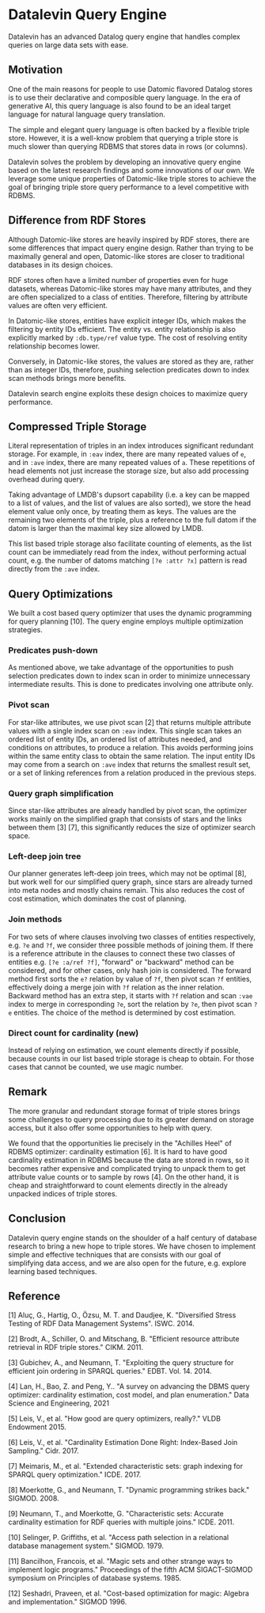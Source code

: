 # Datalevin Query Engine

Datalevin has an advanced Datalog query engine that handles complex queries on
large data sets with ease.

## Motivation

One of the main reasons for people to use Datomic flavored Datalog stores is to
use their declarative and composible query language. In the era of generative
AI, this query language is also found to be an ideal target language for natural
language query translation.

The simple and elegant query language is often backed by a flexible triple
store. However, it is a well-know problem that querying a triple store is much
slower than querying RDBMS that stores data in rows (or columns).

Datalevin solves the problem by developing an innovative query engine based on
the latest research findings and some innovations of our own. We leverage some
unique properties of Datomic-like triple stores to achieve the goal of bringing
triple store query performance to a level competitive with RDBMS.

## Difference from RDF Stores

Although Datomic-like stores are heavily inspired by RDF stores, there are
some differences that impact query engine design. Rather than trying to be
maximally general and open, Datomic-like stores are closer to traditional
databases in its design choices.

RDF stores often have a limited number of properties even for huge datasets,
whereas Datomic-like stores may have many attributes, and they are
often specialized to a class of entities.  Therefore, filtering by
attribute values are often very efficient.

In Datomic-like stores, entities have explicit integer IDs, which makes the
filtering by entity IDs efficient. The entity vs. entity relationship is also
explicitly marked by `:db.type/ref` value type. The cost of resolving entity
relationship becomes lower.

Conversely, in Datomic-like stores, the values are stored as they are, rather than as
integer IDs, therefore, pushing selection predicates down to index scan methods
brings more benefits.

Datalevin search engine exploits these design choices to maximize query performance.


## Compressed Triple Storage

Literal representation of triples in an index introduces significant redundant
storage. For example, in `:eav` index, there are many repeated values of `e`,
and in `:ave` index, there are many repeated values of `a`. These repetitions of
head elements not just increase the storage size, but also add processing
overhead during query.

Taking advantage of LMDB's dupsort capability (i.e. a key can be mapped to a list of
values, and the list of values are also sorted), we store the head element value
only once, by treating them as keys. The values are the remaining two elements
of the triple, plus a reference to the full datom if the datom is larger than
the maximal key size allowed by LMDB.

This list based triple storage also facilitate counting of elements, as the list
count can be immediately read from the index, without performing actual
count, e.g. the number of datoms matching `[?e :attr ?x]` pattern is read directly from the `:ave` index.

## Query Optimizations

We built a cost based query optimizer that uses the dynamic programming for query planning [10]. The query engine employs multiple optimization strategies.

### Predicates push-down

As mentioned above, we take advantage of the opportunities to push selection
predicates down to index scan in order to minimize unnecessary intermediate
results. This is done to predicates involving one attribute only.

### Pivot scan

For star-like attributes, we use pivot scan [2] that returns multiple attribute
values with a single index scan on `:eav` index. This single scan takes an ordered
list of entity IDs, an ordered list of attributes needed, and conditions on
attributes, to produce a relation. This avoids performing joins within the same
entity class to obtain the same relation. The input entity IDs may come from a
search on `:ave` index that returns the smallest result set, or a set of linking
references from a relation produced in the previous steps.

### Query graph simplification

Since star-like attributes are already handled by pivot scan, the optimizer
works mainly on the simplified graph that consists of stars and the links
between them [3] [7], this significantly reduces the size of optimizer search
space.

### Left-deep join tree

Our planner generates left-deep join trees, which may not be optimal [8], but work
well for our simplified query graph, since stars are already turned into meta
nodes and mostly chains remain. This also reduces the cost of cost estimation, which dominates the cost of planning.

### Join methods

For two sets of where clauses involving two classes of entities respectively,
e.g. `?e` and `?f`, we consider three possible methods of joining them. If there
is a reference attribute in the clauses to connect these two classes of entities
e.g. `[?e :a/ref ?f]`, "forward" or "backward" method can be considered, and for
other cases, only hash join is considered. The forward method first sorts the
`e?` relation by value of `?f`, then pivot scan `?f` entities, effectively doing
a merge join with `?f` relation as the inner relation. Backward method has an extra step,
it starts with `?f` relation and scan `:vae` index to merge in corresponding `?e`,
sort the relation by `?e`, then pivot scan `?e` entities. The choice of the
method is determined by cost estimation.

### Direct count for cardinality (new)

Instead of relying on estimation, we count elements directly if possible,
because counts in our list based triple storage is cheap to obtain. For those cases that cannot be counted, we use magic number.

## Remark

The more granular and redundant storage format of triple stores brings some
challenges to query processing due to its greater demand on storage access, but
it also offer some opportunities to help with query.

We found that the opportunities lie precisely in the "Achilles Heel" of RDBMS
optimizer: cardinality estimation [6]. It is hard to have good cardinality
estimation in RDBMS because the data are stored in rows, so it becomes rather
expensive and complicated trying to unpack them to get attribute value
counts or to sample by rows [4]. On the other hand, it is cheap and
straightforward to count elements directly in the already unpacked
indices of triple stores.

## Conclusion

Datalevin query engine stands on the shoulder of a half century of database
research to bring a new hope to triple stores. We have chosen to implement
simple and effective techniques that are consists with our goal of simplifying
data access, and we are also open for the future, e.g. explore learning based
techniques.

## Reference

[1] Aluç, G., Hartig, O., Özsu, M. T. and Daudjee, K. "Diversified Stress
Testing of RDF Data Management Systems". ISWC. 2014.

[2] Brodt, A., Schiller, O. and Mitschang, B. "Efficient resource attribute
retrieval in RDF triple stores." CIKM. 2011.

[3] Gubichev, A., and Neumann, T. "Exploiting the query structure for efficient
join ordering in SPARQL queries." EDBT. Vol. 14. 2014.

[4] Lan, H., Bao, Z. and Peng, Y.. "A survey on advancing the DBMS query
optimizer: cardinality estimation, cost model, and plan enumeration." Data
Science and Engineering, 2021

[5] Leis, V., et al. "How good are query optimizers, really?." VLDB Endowment
2015.

[6] Leis, V., et al. "Cardinality Estimation Done Right: Index-Based Join
Sampling." Cidr. 2017.

[7] Meimaris, M., et al. "Extended characteristic sets: graph indexing for
SPARQL query optimization." ICDE. 2017.

[8] Moerkotte, G., and Neumann, T. "Dynamic programming strikes back."
SIGMOD. 2008.

[9] Neumann, T., and Moerkotte, G. "Characteristic sets: Accurate cardinality
estimation for RDF queries with multiple joins." ICDE. 2011.

[10] Selinger, P. Griffiths, et al. "Access path selection in a relational
database management system." SIGMOD. 1979.

[11] Bancilhon, Francois, et al. "Magic sets and other strange ways to implement
logic programs." Proceedings of the fifth ACM SIGACT-SIGMOD symposium on
Principles of database systems. 1985.

[12] Seshadri, Praveen, et al. "Cost-based optimization for magic: Algebra and
implementation." SIGMOD 1996.
